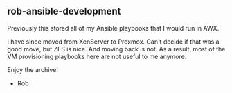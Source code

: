﻿## rob-ansible-development

Previously this stored all of my Ansible playbooks that I would run in AWX.

I have since moved from XenServer to Proxmox. Can't decide if that was a good move, but ZFS is nice. And moving back is not.
As a result, most of the VM provisioning playbooks here are not useful to me anymore.

Enjoy the archive!

- Rob
